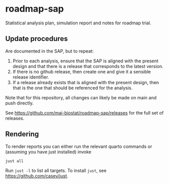 # roadmap-sap

Statistical analysis plan, simulation report and notes for roadmap trial.

## Update procedures

Are documented in the SAP, but to repeat:

1. Prior to each analysis, ensure that the SAP is aligned with the present design and that there is a release that corresponds to the latest version.
2. If there is no github release, then create one and give it a sensible release identifier.
3. If a release already exists that is aligned with the present design, then that is the one that should be referenced for the analysis.

Note that for this repository, all changes can likely be made on main and push directly.

See https://github.com/maj-biostat/roadmap-sap/releases for the full set of releases.

## Rendering

To render reports you can either run the relevant quarto commands or (assuming you have just installed) invoke

```
just all
```

Run `just -l` to list all targets.
To install `just`, see https://github.com/casey/just.





